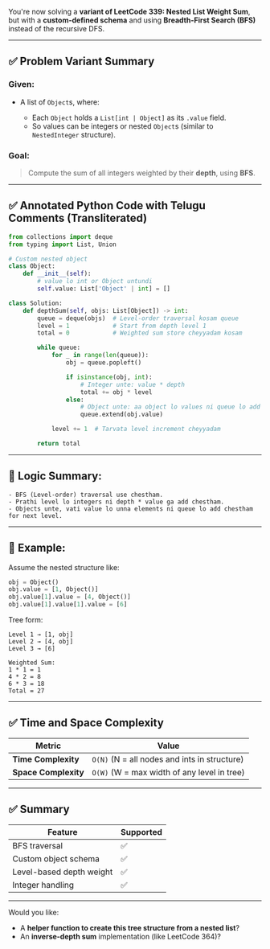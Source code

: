 You're now solving a **variant of LeetCode 339: Nested List Weight Sum**, but with a **custom-defined schema** and using **Breadth-First Search (BFS)** instead of the recursive DFS.

---

## ✅ Problem Variant Summary

### Given:

* A list of `Object`s, where:

  * Each `Object` holds a `List[int | Object]` as its `.value` field.
  * So values can be integers or nested `Object`s (similar to `NestedInteger` structure).

### Goal:

> Compute the sum of all integers weighted by their **depth**, using **BFS**.

---

## ✅ Annotated Python Code with Telugu Comments (Transliterated)

```python
from collections import deque
from typing import List, Union

# Custom nested object
class Object:
    def __init__(self):
        # value lo int or Object untundi
        self.value: List['Object' | int] = []

class Solution:
    def depthSum(self, objs: List[Object]) -> int:
        queue = deque(objs)  # Level-order traversal kosam queue
        level = 1            # Start from depth level 1
        total = 0            # Weighted sum store cheyyadam kosam

        while queue:
            for _ in range(len(queue)):
                obj = queue.popleft()

                if isinstance(obj, int):
                    # Integer unte: value * depth
                    total += obj * level
                else:
                    # Object unte: aa object lo values ni queue lo add cheyyadam
                    queue.extend(obj.value)

            level += 1  # Tarvata level increment cheyyadam

        return total
```

---

## 🧠 Logic Summary:

```text
- BFS (Level-order) traversal use chestham.
- Prathi level lo integers ni depth * value ga add chestham.
- Objects unte, vati value lo unna elements ni queue lo add chestham for next level.
```

---

## 🧪 Example:

Assume the nested structure like:

```python
obj = Object()
obj.value = [1, Object()]
obj.value[1].value = [4, Object()]
obj.value[1].value[1].value = [6]
```

Tree form:

```
Level 1 → [1, obj]
Level 2 → [4, obj]
Level 3 → [6]

Weighted Sum:
1 * 1 = 1
4 * 2 = 8
6 * 3 = 18
Total = 27
```

---

## ✅ Time and Space Complexity

| Metric               | Value                                        |
| -------------------- | -------------------------------------------- |
| **Time Complexity**  | `O(N)` (N = all nodes and ints in structure) |
| **Space Complexity** | `O(W)` (W = max width of any level in tree)  |

---

## ✅ Summary

| Feature                  | Supported |
| ------------------------ | --------- |
| BFS traversal            | ✅         |
| Custom object schema     | ✅         |
| Level-based depth weight | ✅         |
| Integer handling         | ✅         |

---

Would you like:

* A **helper function to create this tree structure from a nested list**?
* An **inverse-depth sum** implementation (like LeetCode 364)?
